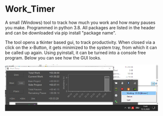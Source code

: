 # Work_Timer
A small (Windows) tool to track how much you work and how many pauses you make.
Programmed in python 3.8. All packages are listed in the header and can be downloaded via pip install "package name". 

The tool opens a tkinter based gui, to track productivity. When closed via a click on the x-Button, it gets minimized to the system tray, from which it can be called up again. 
Using pyinstall, it can be turned into a console free program. Below you can see how the GUI looks.

![alt text](https://github.com/Ntropic/Work_Timer/blob/main/Screenshot%20(872).png?raw=true)
